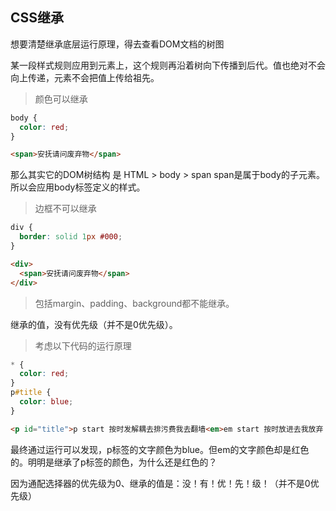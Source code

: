 ## CSS继承
想要清楚继承底层运行原理，得去查看DOM文档的树图

某一段样式规则应用到元素上，这个规则再沿着树向下传播到后代。值也绝对不会向上传递，元素不会把值上传给祖先。

> 颜色可以继承

```css
body {
  color: red;
}
```
```html
<span>安抚请问废弃物</span>
```
那么其实它的DOM树结构 是 HTML > body > span span是属于body的子元素。所以会应用body标签定义的样式。

> 边框不可以继承

```css
div {
  border: solid 1px #000;
}
```
```html
<div>
  <span>安抚请问废弃物</span>
</div>
```
> 包括margin、padding、background都不能继承。

继承的值，没有优先级（并不是0优先级）。

> 考虑以下代码的运行原理

```css
* {
  color: red;
}
p#title {
  color: blue;
}
```
```html
<p id="title">p start 按时发解耦去排污费我去翻墙<em>em start 按时放进去我放弃 em end</em> p end </p>
```
最终通过运行可以发现，p标签的文字颜色为blue。但em的文字颜色却是红色的。明明是继承了p标签的颜色，为什么还是红色的？

因为通配选择器的优先级为0、继承的值是：没！有！优！先！级！（并不是0优先级）
